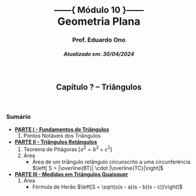 <h1 align="center"><sup>&mdash;&mdash;{ Módulo 10 }&mdash;&mdash;</sup><br>Geometria Plana</h1>
<h3 align="center">Prof. Eduardo Ono</h3>
<h5 align="center">Atualizado em: 30/04/2024</h5>

&nbsp;

<h2 align="center">Capítulo ? &ndash; Triângulos</h2>

&nbsp;

### Sumário

* [__PARTE I - Fundamentos de Triângulos__](./07-triangulos/14-triangulos.ipynb)
    1. Pontos Notáveis dos Triângulos
* [__PARTE II - Triângulos Retângulos__](./07-triangulos/14-triangulos-retangulos.ipynb)
    1. Teorema de Pitágoras $[a^2 = b^2 + c^2]$
    1. Área
        * Área de um triângulo retângulo circunscrito a uma circunferência $\left[ S = |\overline{BT}| \cdot |\overline{TC}|\right]$
* [__PARTE III - Medidas em Triângulos Quaisquer__](./)
    1. Área
        * Fórmula de Herão $\left[S = \sqrt{s(s - a)(s - b)(s - c)}\right]$

&nbsp;
